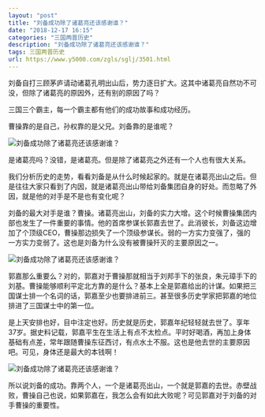 ```yaml
---
layout: "post"
title: "刘备成功除了诸葛亮还该感谢谁？"
date: "2018-12-17 16:15"
categories: "三国两晋历史"
description: "刘备成功除了诸葛亮还该感谢谁？"
tags: 三国两晋历史
url: https://www.y5000.com/zgls/sglj/3501.html
---
```






刘备自打三顾茅庐请动诸葛孔明出山后，势力逐日扩大。这其中诸葛亮自然功不可没，但除了诸葛亮的原因外，还有别的原因了吗？

三国三个霸主，每一个霸主都有他们的成功故事和成功经历。

曹操靠的是自己，孙权靠的是父兄。刘备靠的是谁呢？

![刘备成功除了诸葛亮还该感谢谁？](/uploads/allimg/161015/6-161015131445325.JPG)

是诸葛亮吗？没错，是诸葛亮。但是除了诸葛亮之外还有一个人也有很大关系。

我们分析历史的走势，看看刘备是从什么时候起家的。就是在诸葛亮出山之后。但是往往大家只看到了内因，就是诸葛亮出山带给刘备集团自身的好处。而忽略了外因，就是他的对手是不是也有变化呢？

刘备的最大对手是谁？曹操。诸葛亮出山，刘备的实力大增。这个时候曹操集团内部也发生了一件重要的事情。他的首席参谋长郭嘉去世了。此消彼长，刘备这边增加了个顶级CEO，曹操那边损失了一个顶级参谋长。弱的一方实力变强了，强的一方实力变弱了。这也是刘备为什么没有被曹操歼灭的主要原因之一。

![刘备成功除了诸葛亮还该感谢谁？](/uploads/allimg/161015/6-161015131500523.JPG)

郭嘉那么重要么？对的，郭嘉对于曹操那就相当于刘邦手下的张良，朱元璋手下的刘基。曹操能够顺利平定北方靠的是什么？基本上全是郭嘉给出的计谋。如果把三国谋士排一个名词的话，郭嘉至少也要排进前三。甚至很多历史学家把郭嘉的地位排进了三国谋士中的第一位。

是上天安排也好，目中注定也好。历史就是历史，郭嘉年纪轻轻就去世了。享年37岁。据史料记载，郭嘉平生在生活上有点不太检点。平时好喝酒，再加上身体基础有点差，常年跟随曹操东征西讨，有点水土不服。这也是他去世的主要原因吧。可见，身体还是最大的本钱啊！

![刘备成功除了诸葛亮还该感谢谁？](/uploads/allimg/161015/6-161015131521C2.JPG)

所以说刘备的成功。靠两个人，一个是诸葛亮出山，一个就是郭嘉的去世。赤壁战败，曹操自己也说，如果郭嘉在，我怎么会有如此大败呢？可见郭嘉对于刘备的对手曹操的重要性。
